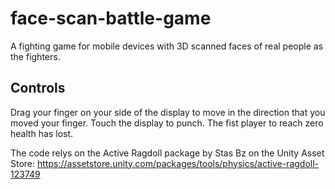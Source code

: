 # face-scan-battle-game
A fighting game for mobile devices with 3D scanned faces of real people as the fighters.

## Controls
Drag your finger on your side of the display to move in the direction that you moved your finger. Touch the display to punch.
The fist player to reach zero health has lost.

The code relys on the Active Ragdoll package by Stas Bz on the Unity Asset Store: https://assetstore.unity.com/packages/tools/physics/active-ragdoll-123749
